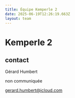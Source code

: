 ```yaml
---
title: Équipe Kemperle 2
date: 2025-06-19T12:26:19.663Z
layout: team
---
```


# Kemperle 2



## contact 

Gérard Humbert

non communiquée

gerard.humbert@icloud.com

